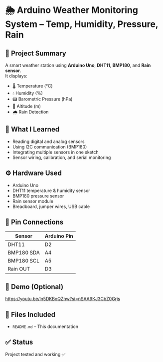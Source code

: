 # 🌦️ Arduino Weather Monitoring System – Temp, Humidity, Pressure, Rain

## 📘 Project Summary
A smart weather station using **Arduino Uno**, **DHT11**, **BMP180**, and **Rain sensor**.  
It displays:
- 🌡️ Temperature (°C)
- 💧 Humidity (%)
- 📟 Barometric Pressure (hPa)
- 📶 Altitude (m)
- 🌧️ Rain Detection

## 🧠 What I Learned
- Reading digital and analog sensors
- Using I2C communication (BMP180)
- Integrating multiple sensors in one sketch
- Sensor wiring, calibration, and serial monitoring

## ⚙️ Hardware Used
- Arduino Uno
- DHT11 temperature & humidity sensor
- BMP180 pressure sensor
- Rain sensor module
- Breadboard, jumper wires, USB cable

## 🔌 Pin Connections
| Sensor     | Arduino Pin |
|------------|-------------|
| DHT11      | D2          |
| BMP180 SDA | A4          |
| BMP180 SCL | A5          |
| Rain OUT   | D3          |

## 🎥 Demo (Optional)
https://youtu.be/ln5DKBoQZhw?si=nSAA9KJ3CbZ0Grjs

## 📂 Files Included
- `README.md` – This documentation

## ✅ Status
Project tested and working ✅
